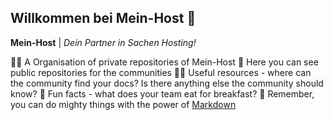 ## Willkommen bei Mein-Host 👋

**Mein-Host** | *Dein Partner in Sachen Hosting!*

🙋‍♀️ A Organisation of private repositories of Mein-Host
🌈 Here you can see public repositories for the communities
👩‍💻 Useful resources - where can the community find your docs? Is there anything else the community should know?
🍿 Fun facts - what does your team eat for breakfast?
🧙 Remember, you can do mighty things with the power of [Markdown](https://docs.github.com/github/writing-on-github/getting-started-with-writing-and-formatting-on-github/basic-writing-and-formatting-syntax)

